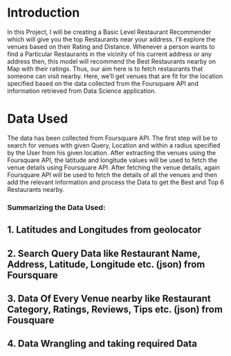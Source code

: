 # Introduction

In this Project, I will be creating a Basic Level Restaurant Recommender which will give you the top Restaurants near your address. I’ll explore the venues based on their Rating and Distance. Whenever a person wants to find a Particular Restaurants in the vicinity of his current address or any address then, this model will recommend the Best Restaurants nearby on Map with their ratings. Thus, our aim here is to fetch restaurants that someone can visit nearby.
Here, we’ll get venues that are fit for the location specified based on the data collected from the Foursquare API and information retrieved from Data Science application.

# Data Used

The data has been collected from Foursquare API. The first step will be to search for venues with given Query, Location and within a radius specified by the User from his given location. After extracting the venues using the Foursquare API, the latitude and longitude values will be used to fetch the venue details using Foursquare API.
After fetching the venue details, again Foursquare API will be used to fetch the details of all the venues and then add the relevant information and process the Data to get the Best and Top 6 Restaurants nearby.

### Summarizing the Data Used:
## 1. Latitudes and Longitudes from geolocator
## 2. Search Query Data like Restaurant Name, Address, Latitude, Longitude etc. (json) from Foursquare
## 3. Data Of Every Venue nearby like Restaurant Category, Ratings, Reviews, Tips etc. (json) from Fousquare
## 4. Data Wrangling and taking required Data


